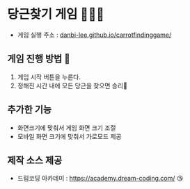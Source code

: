 # 당근찾기 게임 🥕🥕🥕

- 게임 실행 주소 : [danbi-lee.github.io/carrotfindinggame/](https://danbi-lee.github.io/carrotFindingGame/)

## 게임 진행 방법 🥕

1. 게임 시작 버튼을 누른다.
2. 정해진 시간 내에 모든 당근을 찾으면 승리🎉

## 추가한 기능

- 화면크기에 맞춰서 게임 화면 크기 조절
- 모바일 화면 크기에 맞춰서 가로모드 제공

## 제작 소스 제공

- 드림코딩 아카데미 : https://academy.dream-coding.com/ 😘
